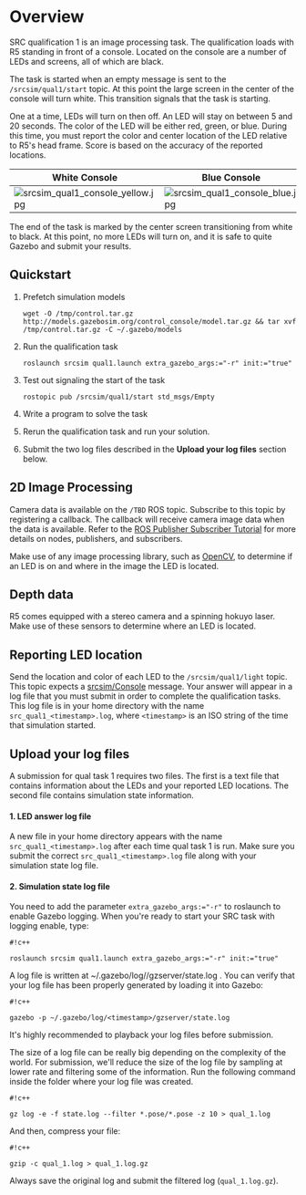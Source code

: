 # Overview

SRC qualification 1 is an image processing task. The qualification loads with R5 standing in front of a console. Located on the console are a number of LEDs and screens, all of which are black. 

The task is started when an empty message is sent to the `/srcsim/qual1/start` topic. At this point the large screen in the center of the console will turn white. This transition signals that the task is starting.

One at a time, LEDs will turn on then off. An LED will stay on between 5 and 20 seconds. The color of the LED will be either red, green, or blue. During this time, you must report the color and center location of the LED relative to R5's head frame. Score is based on the accuracy of the reported locations.

White Console | Blue Console | Red LED
---------------|--------------|--------
![srcsim_qual1_console_yellow.jpg](https://bitbucket.org/repo/xEbAAe/images/4007635085-srcsim_qual1_console_yellow.jpg) | ![srcsim_qual1_console_blue.jpg](https://bitbucket.org/repo/xEbAAe/images/4006639120-srcsim_qual1_console_blue.jpg) | ![srcsim_qual1_console_red.jpg](https://bitbucket.org/repo/xEbAAe/images/1513381160-srcsim_qual1_console_red.jpg)

The end of the task is marked by the center screen transitioning from white to black. At this point, no more LEDs will turn on, and it is safe to quite Gazebo and submit your results.

## Quickstart

1. Prefetch simulation models

    ```
    wget -O /tmp/control.tar.gz http://models.gazebosim.org/control_console/model.tar.gz && tar xvf /tmp/control.tar.gz -C ~/.gazebo/models
    ```

1. Run the qualification task

    ```
    roslaunch srcsim qual1.launch extra_gazebo_args:="-r" init:="true"
    ```

1. Test out signaling the start of the task

    ```
    rostopic pub /srcsim/qual1/start std_msgs/Empty
    ```

1. Write a program to solve the task

1. Rerun the qualification task and run your solution.

1. Submit the two log files described in the **Upload your log files** section below.

## 2D Image Processing

Camera data is available on the `/TBD` ROS topic. Subscribe to this topic by registering a callback. The callback will receive camera image data when the data is available. Refer to the [ROS Publisher Subscriber Tutorial](http://wiki.ros.org/ROS/Tutorials/WritingPublisherSubscriber%28c%2B%2B%29) for more details on nodes, publishers, and subscribers.

Make use of any image processing library, such as [OpenCV](http://opencv.org), to determine if an LED is on and where in the image the LED is located.

## Depth data

R5 comes equipped with a stereo camera and a spinning hokuyo laser. Make use of these sensors to determine where an LED is located.

## Reporting LED location

Send the location and color of each LED to the `/srcsim/qual1/light` topic. This topic expects a [srcsim/Console](https://bitbucket.org/osrf/srcsim/src/56895b58f7654df5a54934c562591020a558fde7/msg/Console.msg?at=default&fileviewer=file-view-default) message. Your answer will appear in a log file that you must submit in order to complete the qualification tasks. This log file is in your home directory with the name `src_qual1_<timestamp>.log`, where `<timestamp>` is an ISO string of the time that simulation started.

## Upload your log files

A submission for qual task 1 requires two files. The first is a text file that contains information about the LEDs and your reported LED locations. The second file contains simulation state information.

#### 1. LED answer log file

A new file in your home directory appears with the name `src_qual1_<timestamp>.log` after each time qual task 1 is run. Make sure you submit the correct `src_qual1_<timestamp>.log` file along with your simulation state log file.

#### 2. Simulation state log file

You need to add the parameter `extra_gazebo_args:="-r"` to roslaunch to enable Gazebo logging. When you're ready to start your SRC task with logging enable, type:


```
#!c++

roslaunch srcsim qual1.launch extra_gazebo_args:="-r" init:="true"
```

A log file is written at ~/.gazebo/log/<timestamp>/gzserver/state.log . You can verify that your log file has been properly generated by loading it into Gazebo:

```
#!c++

gazebo -p ~/.gazebo/log/<timestamp>/gzserver/state.log
```

It's highly recommended to playback your log files before submission.

The size of a log file can be really big depending on the complexity of the world. For submission, we'll reduce the size of the log file by sampling at lower rate and filtering some of the information. Run the following command inside the folder where your log file was created. 


```
#!c++

gz log -e -f state.log --filter *.pose/*.pose -z 10 > qual_1.log
```

And then, compress your file:

```
#!c++

gzip -c qual_1.log > qual_1.log.gz
```

Always save the original log and submit the filtered log (`qual_1.log.gz`).